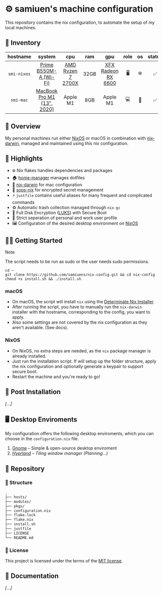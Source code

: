 # ⚙️ samiuen's machine configuration

This repository contains the nix configuration, to automate the setup of my local machines.

## 🤖 Inventory

|  hostname   |            system            |         cpu         |  ram  |         gpu          | role  |  os   | status |
| :---------: | :--------------------------: | :-----------------: | :---: | :------------------: | :---: | :---: | :----: |
| `smi-nixos` |   [Prime B550M-A (Wi-Fi)]    | [AMD Ryzen 7 2700X] | 32GB  | [XFX Radeon RX 6600] |   🖥️   |   ❄️   |   ✅    |
|  `smi-mac`  | [MacBook Pro M1 (13", 2020)] |      Apple M1       |  8GB  |       Apple M1       |   💻   |   🍏   |   ✅    |

## 📘 Overview
My personal machines run either [NixOS] or macOS in combination with [nix-darwin], managed and maintained using this nix configuration.

## 💫 Highlights

- ❄️ Nix flakes handles dependencies and packages
- 🏠 [home-manager] manages dotfiles
- 🍎 [nix-darwin] for mac configuration
- 🤫 [sops-nix] for encrypted secret management
- ⚡️ `justfile` contains useful aliases for many frequent and complicated commands
- ♻️ Automatic trash collection managed through `nix-gc`
- 🔑 Full Disk Encryption ([LUKS]) with Secure Boot
- 💼 Strict seperation of personal and work user profile
- 🖼️ Configuration of the desired desktop environment on [NixOS]

## 🧑‍💻 Getting Started

> [!NOTE]
> The script needs to be run as sudo or the user needs sudo permissions.

```console
cd ~
git clone https://github.com/samiuens/nix-config.git && cd nix-config
chmod +x install.sh && ./install.sh
```

### macOS

- On macOS, the script will install `nix` using the [Determinate Nix Installer].
- After running the script, you have to manually run the `nix-darwin` installer with the hostname, corresponding to the config, you want to apply.
- Also some settings are not covered by the nix configuration as they aren't available. (See docs).

### NixOS

- On NixOS, no extra steps are needed, as the `nix` package manager is already installed.
- Just run the installation script. If will setup up the folder structure, apply the nix configuration and optionally generate a keypair to support secure boot.
- Restart the machine and you're ready to go!

## 🚀 Post Installation
_[...]_

## 🖥️ Desktop Enviroments
My configuration offers the following desktop enviroments, which you can choose in the `configuration.nix` file.
1. [Gnome] – Simple & open-source desktop enviroment
2. *[Hyprland] – Tiling window manager (Planning...)*

## 📁 Repository

### 🧭 Structure

```markdown
.
├── hosts/
├── modules/
├── pkgs/
├── configuration.nix
├── flake.lock
├── flake.nix
├── install.sh
├── justfile
├── LICENSE
└── README.md
```

### 📃 License

This project is licensed under the terms of the [MIT license](https://github.com/samiuens/nix-config/blob/master/LICENSE).

## 📝 Documentation

_[...]_


[Prime B550M-A (Wi-Fi)]: https://www.asus.com/us/motherboards-components/motherboards/prime/prime-b550m-a-wi-fi/
[AMD Ryzen 7 2700X]: https://www.amd.com/en/support/downloads/drivers.html/processors/ryzen/ryzen-2000-series/amd-ryzen-7-2700x.html
[XFX Radeon RX 6600]: https://www.xfxforce.com/shop/xfx-speedster-swft-210-amd-radeon-tm-rx-6600-core
[MacBook Pro M1 (13", 2020)]: https://support.apple.com/en-us/111893
[NixOS]: https://nixos.org
[home-manager]: https://github.com/nix-community/home-manager
[nix-darwin]: https://github.com/nix-darwin/nix-darwin/tree/master
[sops-nix]: https://github.com/Mic92/sops-nix
[LUKS]: https://en.wikipedia.org/wiki/Linux_Unified_Key_Setup
[Gnome]: https://gnome.org
[Hyprland]: https://hypr.land
[Determinate Nix Installer]: https://github.com/DeterminateSystems/nix-installer